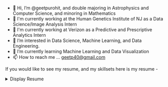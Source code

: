 - 👋 Hi, I’m @geetpurohit, and double majoring in Astrophysics and Computer Science, and minoring in Mathematics
- 💼 I'm currently working at the Human Genetics Institute of NJ as a Data Science/Image Analysis Intern
- 💼 I'm currently working at Verizon as a Predictive and Prescriptive Analytics Intern
- 👀 I’m interested in Data Science, Machine Learning, and Data Engineering.
- 🌱 I’m currently learning Machine Learning and Data Visualization
- 📫 How to reach me ...  geetp40@gmail.com

If you would like to see my resume, and my skillsets here is my resume - 

<details>
<summary>Display Resume</summary>
<br>
[Geet_Purohit_Resume](https://user-images.githubusercontent.com/68968629/169851048-99ca5291-df63-41b7-9a82-460fdb5f4e58.jpg](https://imgur.com/gallery/VxjIDCI)
</details>





